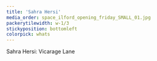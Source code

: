```yaml
---
title: 'Sahra Hersi'
media_order: space_ilford_opening_friday_SMALL_01.jpg
packerytilewidth: w-1/3
stickyposition: bottomleft
colorpick: whats
---
```


Sahra Hersi: Vicarage Lane